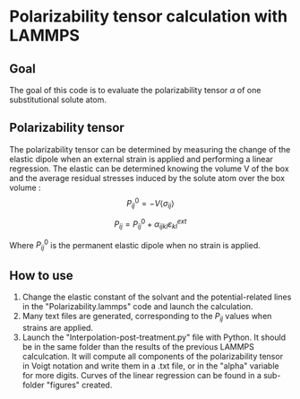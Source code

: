 # Polarizability tensor calculation with LAMMPS

## Goal
The goal of this code is to evaluate the polarizability tensor $\alpha$ of one substitutional solute atom.

## Polarizability tensor

The polarizability tensor can be determined by measuring the change of the elastic dipole when an external strain is applied and performing a linear regression. The elastic can be determined knowing the volume V of the box and the average residual stresses induced by the solute atom over the box volume :
$$P_{ij}^0 = -V \langle \sigma_{ij}\rangle$$

$$P_{ij}=P_{ij}^0 + \alpha_{ijkl}\varepsilon_{kl}^{ext}$$

Where $P_{ij}^0$ is the permanent elastic dipole when no strain is applied.

## How to use

1. Change the elastic constant of the solvant and the potential-related lines in the "Polarizability.lammps" code and launch the calculation.
2. Many text files are generated, corresponding to the $P_{ij}$ values when strains are applied.
3. Launch the "Interpolation-post-treatment.py" file with Python. It should be in the same folder than the results of the previous LAMMPS calculcation. It will compute all components of the polarizability tensor in Voigt notation and write them in a .txt file, or in the "alpha" variable for more digits. Curves of the linear regression can be found in a sub-folder "figures" created.

